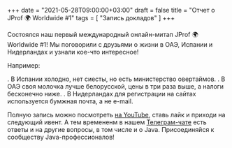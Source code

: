 +++
date = "2021-05-28T09:00:00+03:00"
draft = false
title = "Отчет о JProf 🌍 Worldwide #1"
tags = [
    "Запись докладов"
]
+++

Состоялся наш первый международный онлайн-митап JProf 🌍 Worldwide #1!
Мы поговорили с друзьями о жизни в ОАЭ, Испании и Нидерландах и узнали кое-что интересное!

<!-- more -->

Например:

. В Испании холодно, нет сиесты, но есть министерство овертаймов.
. В ОАЭ своя молочка лучше белорусской, цены в три раза выше, а налоги бесконечно ниже.
. В Нидерландах для регистрации на сайтах используется бумжная почта, а не e-mail.

Полную запись можно посмотреть [на YouTube](https://youtu.be/s5wV3HwB0e8), ставь лайк и приходи на следующий ивент.
А тем времененм в нашем [Телеграм-чате](https://t.me/jprof_by) есть ответы и на другие вопросы, в том числе и о Java.
Присоединяйся к сообществу Java-профессионалов!
